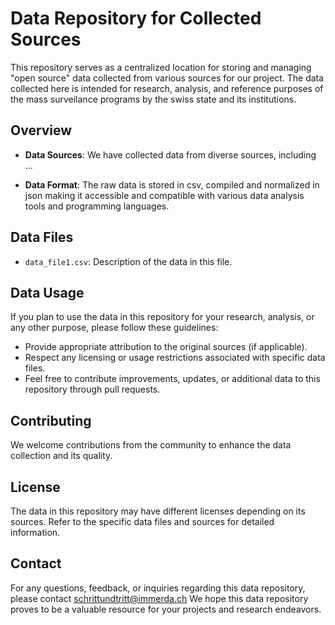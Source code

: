 # Data Repository for Collected Sources

This repository serves as a centralized location for storing and managing "open source" data collected from various sources for our project. The data collected here is intended for research, analysis, and reference purposes of the mass surveilance programs by the swiss state and its institutions.

## Overview

- **Data Sources**: We have collected data from diverse sources, including ...

- **Data Format**: The raw data is stored in csv, compiled and normalized in json making it accessible and compatible with various data analysis tools and programming languages.

## Data Files

- `data_file1.csv`: Description of the data in this file.

## Data Usage

If you plan to use the data in this repository for your research, analysis, or any other purpose, please follow these guidelines:

- Provide appropriate attribution to the original sources (if applicable).
- Respect any licensing or usage restrictions associated with specific data files.
- Feel free to contribute improvements, updates, or additional data to this repository through pull requests.

## Contributing

We welcome contributions from the community to enhance the data collection and its quality.

## License

The data in this repository may have different licenses depending on its sources. Refer to the specific data files and sources for detailed information.

## Contact

For any questions, feedback, or inquiries regarding this data repository, please contact schrittundtritt@immerda.ch
We hope this data repository proves to be a valuable resource for your projects and research endeavors.
